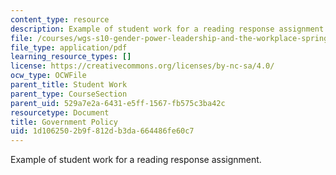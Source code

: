 ```yaml
---
content_type: resource
description: Example of student work for a reading response assignment.
file: /courses/wgs-s10-gender-power-leadership-and-the-workplace-spring-2014/1d1062502b9f812db3da664486fe60c7_MITWGS_S10S14_ses15_pap.pdf
file_type: application/pdf
learning_resource_types: []
license: https://creativecommons.org/licenses/by-nc-sa/4.0/
ocw_type: OCWFile
parent_title: Student Work
parent_type: CourseSection
parent_uid: 529a7e2a-6431-e5ff-1567-fb575c3ba42c
resourcetype: Document
title: Government Policy
uid: 1d106250-2b9f-812d-b3da-664486fe60c7
---
```

Example of student work for a reading response assignment.